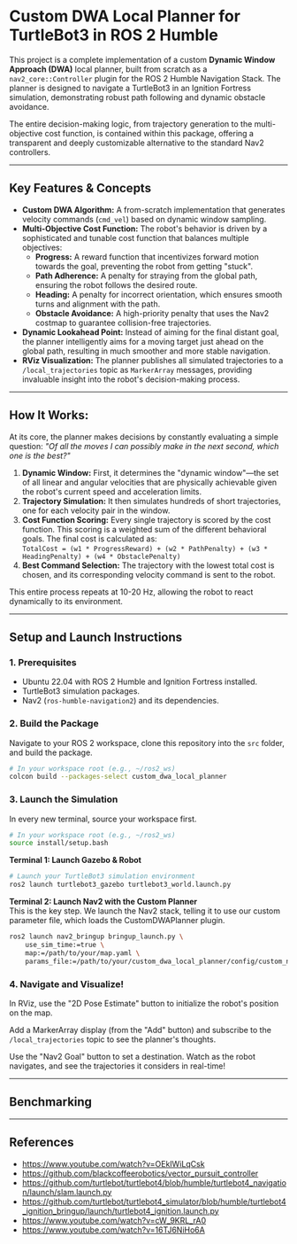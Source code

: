 # Custom DWA Local Planner for TurtleBot3 in ROS 2 Humble

This project is a complete implementation of a custom **Dynamic Window Approach (DWA)** local planner, built from scratch as a `nav2_core::Controller` plugin for the ROS 2 Humble Navigation Stack. The planner is designed to navigate a TurtleBot3 in an Ignition Fortress simulation, demonstrating robust path following and dynamic obstacle avoidance.

The entire decision-making logic, from trajectory generation to the multi-objective cost function, is contained within this package, offering a transparent and deeply customizable alternative to the standard Nav2 controllers.

---

## Key Features & Concepts

- **Custom DWA Algorithm:** A from-scratch implementation that generates velocity commands (`cmd_vel`) based on dynamic window sampling.
- **Multi-Objective Cost Function:** The robot's behavior is driven by a sophisticated and tunable cost function that balances multiple objectives:
  - **Progress:** A reward function that incentivizes forward motion towards the goal, preventing the robot from getting "stuck".
  - **Path Adherence:** A penalty for straying from the global path, ensuring the robot follows the desired route.
  - **Heading:** A penalty for incorrect orientation, which ensures smooth turns and alignment with the path.
  - **Obstacle Avoidance:** A high-priority penalty that uses the Nav2 costmap to guarantee collision-free trajectories.
- **Dynamic Lookahead Point:** Instead of aiming for the final distant goal, the planner intelligently aims for a moving target just ahead on the global path, resulting in much smoother and more stable navigation.
- **RViz Visualization:** The planner publishes all simulated trajectories to a `/local_trajectories` topic as `MarkerArray` messages, providing invaluable insight into the robot's decision-making process.

---

## How It Works:

At its core, the planner makes decisions by constantly evaluating a simple question: _"Of all the moves I can possibly make in the next second, which one is the best?"_

1. **Dynamic Window:** First, it determines the "dynamic window"—the set of all linear and angular velocities that are physically achievable given the robot's current speed and acceleration limits.
2. **Trajectory Simulation:** It then simulates hundreds of short trajectories, one for each velocity pair in the window.
3. **Cost Function Scoring:** Every single trajectory is scored by the cost function. This scoring is a weighted sum of the different behavioral goals. The final cost is calculated as:  
   `TotalCost = (w1 * ProgressReward) + (w2 * PathPenalty) + (w3 * HeadingPenalty) + (w4 * ObstaclePenalty)`
4. **Best Command Selection:** The trajectory with the lowest total cost is chosen, and its corresponding velocity command is sent to the robot.

This entire process repeats at 10-20 Hz, allowing the robot to react dynamically to its environment.

---

## Setup and Launch Instructions

### 1. Prerequisites

- Ubuntu 22.04 with ROS 2 Humble and Ignition Fortress installed.
- TurtleBot3 simulation packages.
- Nav2 (`ros-humble-navigation2`) and its dependencies.

### 2. Build the Package

Navigate to your ROS 2 workspace, clone this repository into the `src` folder, and build the package.

```bash
# In your workspace root (e.g., ~/ros2_ws)
colcon build --packages-select custom_dwa_local_planner
```

### 3. Launch the Simulation

In every new terminal, source your workspace first.

```bash
# In your workspace root (e.g., ~/ros2_ws)
source install/setup.bash
```

**Terminal 1: Launch Gazebo & Robot**

```bash
# Launch your TurtleBot3 simulation environment
ros2 launch turtlebot3_gazebo turtlebot3_world.launch.py
```

**Terminal 2: Launch Nav2 with the Custom Planner**  
This is the key step. We launch the Nav2 stack, telling it to use our custom parameter file, which loads the CustomDWAPlanner plugin.

```bash
ros2 launch nav2_bringup bringup_launch.py \
    use_sim_time:=true \
    map:=/path/to/your/map.yaml \
    params_file:=/path/to/your/custom_dwa_local_planner/config/custom_nav2_params.yaml
```

### 4. Navigate and Visualize!

In RViz, use the "2D Pose Estimate" button to initialize the robot's position on the map.

Add a MarkerArray display (from the "Add" button) and subscribe to the `/local_trajectories` topic to see the planner's thoughts.

Use the "Nav2 Goal" button to set a destination. Watch as the robot navigates, and see the trajectories it considers in real-time!

---

## Benchmarking

---

## References

- https://www.youtube.com/watch?v=OEkIWiLqCsk
- https://github.com/blackcoffeerobotics/vector_pursuit_controller
- https://github.com/turtlebot/turtlebot4/blob/humble/turtlebot4_navigation/launch/slam.launch.py
- https://github.com/turtlebot/turtlebot4_simulator/blob/humble/turtlebot4_ignition_bringup/launch/turtlebot4_ignition.launch.py
- https://www.youtube.com/watch?v=cW_9KRL_rA0
- https://www.youtube.com/watch?v=16TJ6NiHo6A
